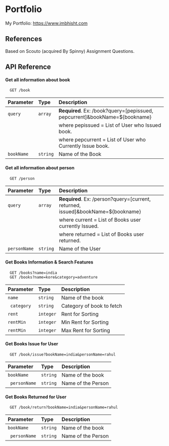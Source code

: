 
# Portfolio

My Portfolio: https://www.imbhisht.com

## References

Based on Scouto (acquired By Spinny) Assignment Questions.

## API Reference

#### Get all information about book

```http
  GET /book
```

| Parameter | Type     | Description                |
| :-------- | :------- | :------------------------- |
| `query` | `array` | **Required**. Ex: /book?query=[pepissued, pepcurrent]&bookName=${bookname} |
|           |       | where pepissued = List of User who Issued book.|
|           |       | where pepcurrent = List of User who Currently Issue book.    
|   `bookName`  | `string`      |  Name of the Book     | where pepissued = List of User who Issued book.|

#### Get all information about person


```http
  GET /person
```

| Parameter | Type     | Description                |
| :-------- | :------- | :------------------------- |
| `query` | `array` | **Required**. Ex: /person?query=[current, returned, issued]&bookName=${bookname} |
|           |       | where current = List of Books user currently Issued. |
|           |       | where returned = List of Books user returned.    
|   `personName`  | `string`      |  Name of the User     | where pepissued = List of User who Issued book.

#### Get Books Information & Search Features

```http
  GET /books?name=india
  GET /books?name=kore&category=adventure   
```

| Parameter | Type     | Description                       |
| :-------- | :------- | :-------------------------------- |
| `name`      | `string` | Name of the book |
| ` category`      | `string` |  Category of book to fetch |
| `rent`      | `integer` |  Rent for Sorting |
| `rentMin`      | `integer` |  Min Rent for Sorting |
| `rentMin`      | `integer` |  Max Rent for Sorting |

#### Get Books Issue for User

```http
  GET /book/issue?bookName=india&personName=rahul
```

| Parameter | Type     | Description                       |
| :-------- | :------- | :-------------------------------- |
| `bookName`      | `string` | Name of the book |
| ` personName`      | `string` |  Name of the Person |


#### Get Books Returned for User

```http
  GET /book/return?bookName=india&personName=rahul
```

| Parameter | Type     | Description                       |
| :-------- | :------- | :-------------------------------- |
| `bookName`      | `string` | Name of the book |
| ` personName`      | `string` |  Name of the Person |



  